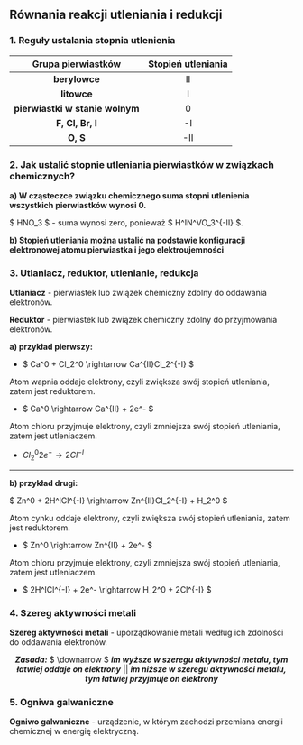 ## Równania reakcji utleniania i redukcji

### 1. Reguły ustalania stopnia utlenienia


|       Grupa pierwiastków        | Stopień utleniania |
| :-----------------------------: | :----------------: |
|          **berylowce**          |         II         |
|           **litowce**           |         I          |
| **pierwiastki w stanie wolnym** |         0          |
|        **F, Cl, Br, I**         |         -I         |
|            **O, S**             |        -II         |

### 2. Jak ustalić stopnie utleniania pierwiastków w związkach chemicznych?

**a) W cząsteczce związku chemicznego suma stopni utlenienia wszystkich pierwiastków wynosi 0.**

$ HNO_3 $ - suma wynosi zero, ponieważ $ H^IN^VO_3^{-II} $.

**b) Stopień utleniania można ustalić na podstawie konfiguracji elektronowej atomu pierwiastka i jego elektroujemności**

### 3. Utlaniacz, reduktor, utlenianie, redukcja

**Utlaniacz** - pierwiastek lub związek chemiczny zdolny do oddawania elektronów.

**Reduktor** - pierwiastek lub związek chemiczny zdolny do przyjmowania elektronów.

**a) przykład pierwszy:**

- $ Ca^0 + Cl_2^0 \rightarrow Ca^{II}Cl_2^{-I} $

Atom wapnia oddaje elektrony, czyli zwiększa swój stopień utleniania, zatem jest reduktorem.

- $ Ca^0 \rightarrow Ca^{II} + 2e^- $


Atom chloru przyjmuje elektrony, czyli zmniejsza swój stopień utleniania, zatem jest utleniaczem.

- $Cl_2^0 2e^- \rightarrow 2Cl^{-I}$

---
**b) przykład drugi:**

$ Zn^0 + 2H^ICl^{-I} \rightarrow Zn^{II}Cl_2^{-I} + H_2^0 $

Atom cynku oddaje elektrony, czyli zwiększa swój stopień utleniania, zatem jest reduktorem.

- $ Zn^0 \rightarrow Zn^{II} + 2e^- $

Atom chloru przyjmuje elektrony, czyli zmniejsza swój stopień utleniania, zatem jest utleniaczem.

- $ 2H^ICl^{-I} + 2e^- \rightarrow H_2^0 + 2Cl^{-I} $


### 4. Szereg aktywności metali

**Szereg aktywności metali** - uporządkowanie metali według ich zdolności do oddawania elektronów.
<center>

***Zasada:***
$ \downarrow $
***im wyższe w szeregu aktywności metalu, tym łatwiej oddaje on elektrony***
||
***im niższe w szeregu aktywności metalu, tym łatwiej przyjmuje on elektrony***
</center>

### 5. Ogniwa galwaniczne

**Ogniwo galwaniczne** - urządzenie, w którym zachodzi przemiana energii chemicznej w energię elektryczną.